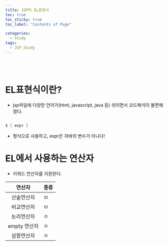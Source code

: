 ```yaml
---
title: JSP의 EL표현식
toc: true
toc_sticky: true
toc_label: "Contents of Page"

categories:
  - Study
tags:
  - JSP_Study
---
```


<br><br>

# EL표현식이란?
* jsp파일에 다양한 언어가(html, javascript, java 등) 섞이면서 코드해석이 불편해졌다.


```java

$ { expr }

```

* 형식으로 사용하고, expr은 자바의 변수가 아니다!






# EL에서 사용하는 연산자
* 키워드 연산자를 지원한다.


|연산자|종류|
|:---:|---|
|산술연산자|ㅁ|
|비교연산자|ㅁ|
|논리연산자|ㅇ|
|empty 연산자|ㅇ|
|삼항연산자|ㅇ|








